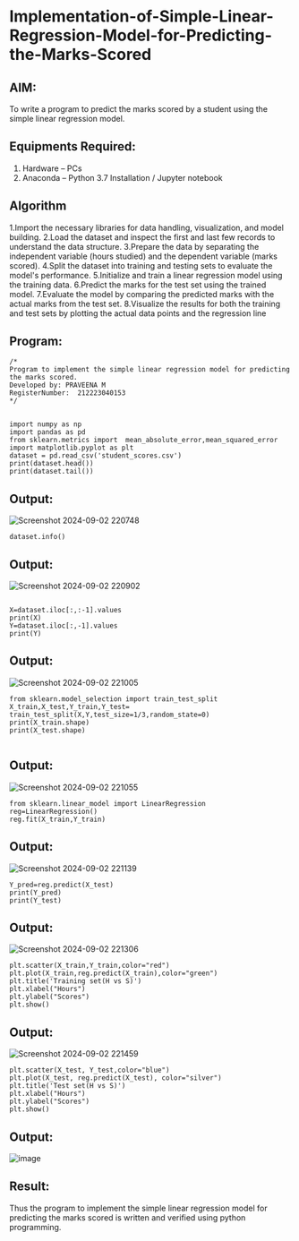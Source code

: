 # Implementation-of-Simple-Linear-Regression-Model-for-Predicting-the-Marks-Scored

## AIM:
To write a program to predict the marks scored by a student using the simple linear regression model.

## Equipments Required:
1. Hardware – PCs
2. Anaconda – Python 3.7 Installation / Jupyter notebook

## Algorithm
1.Import the necessary libraries for data handling, visualization, and model building.
2.Load the dataset and inspect the first and last few records to understand the data structure.
3.Prepare the data by separating the independent variable (hours studied) and the dependent variable (marks scored).
4.Split the dataset into training and testing sets to evaluate the model's performance.
5.Initialize and train a linear regression model using the training data.
6.Predict the marks for the test set using the trained model.
7.Evaluate the model by comparing the predicted marks with the actual marks from the test set.
8.Visualize the results for both the training and test sets by plotting the actual data points and the regression line

## Program:
```
/*
Program to implement the simple linear regression model for predicting the marks scored.
Developed by: PRAVEENA M
RegisterNumber:  212223040153
*/


import numpy as np
import pandas as pd
from sklearn.metrics import  mean_absolute_error,mean_squared_error
import matplotlib.pyplot as plt
dataset = pd.read_csv('student_scores.csv')
print(dataset.head())
print(dataset.tail())
```



## Output:

![Screenshot 2024-09-02 220748](https://github.com/user-attachments/assets/5aef223f-53e9-4a2f-a54f-85b45535a68a)

```
dataset.info()
```

## Output:
![Screenshot 2024-09-02 220902](https://github.com/user-attachments/assets/084b92fb-741e-4fe4-ad90-b39d99969fed)

```

X=dataset.iloc[:,:-1].values
print(X)
Y=dataset.iloc[:,-1].values
print(Y)
```

## Output:
![Screenshot 2024-09-02 221005](https://github.com/user-attachments/assets/dcc27a78-c07a-4470-bb21-a9fc94528529)

```
from sklearn.model_selection import train_test_split
X_train,X_test,Y_train,Y_test= train_test_split(X,Y,test_size=1/3,random_state=0)
print(X_train.shape)
print(X_test.shape)


```

## Output:
![Screenshot 2024-09-02 221055](https://github.com/user-attachments/assets/fd15cb82-d477-4773-9df0-e38ee7264042)

```
from sklearn.linear_model import LinearRegression
reg=LinearRegression()
reg.fit(X_train,Y_train)
```
## Output:
![Screenshot 2024-09-02 221139](https://github.com/user-attachments/assets/ff21a936-1262-4c44-ad44-88e4e709de78)

```
Y_pred=reg.predict(X_test)
print(Y_pred)
print(Y_test)

```
## Output:

![Screenshot 2024-09-02 221306](https://github.com/user-attachments/assets/e3ac1e7f-2010-44b3-94b2-610b21218c29)

```
plt.scatter(X_train,Y_train,color="red")
plt.plot(X_train,reg.predict(X_train),color="green")
plt.title('Training set(H vs S)')
plt.xlabel("Hours")
plt.ylabel("Scores")
plt.show()

```

## Output:

![Screenshot 2024-09-02 221459](https://github.com/user-attachments/assets/4955942c-5de4-4b88-bfab-c1bb1ddf24a7)

```
plt.scatter(X_test, Y_test,color="blue")
plt.plot(X_test, reg.predict(X_test), color="silver")
plt.title('Test set(H vs S)')
plt.xlabel("Hours")
plt.ylabel("Scores")
plt.show()
```
## Output:

![image](https://github.com/user-attachments/assets/700e0a3a-ddf1-494a-903a-351afd21cce5)

## Result:
Thus the program to implement the simple linear regression model for predicting the marks scored is written and verified using python programming.
